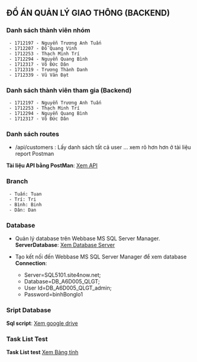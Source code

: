 
## ĐỒ ÁN QUẢN LÝ GIAO THÔNG (BACKEND)
### Danh sách thành viên nhóm
	 - 1712197 - Nguyễn Trương Anh Tuấn 
	 - 1712207 - Đỗ Quang Vinh
	 - 1712253 - Thạch Minh Trí
	 - 1712294 - Nguyễn Quang Bình
	 - 1712317 - Võ Đức Dân 
	 - 1712319 - Trương Thành Danh
	 - 1712339 - Vũ Văn Đạt
### Danh sách thành viên tham gia (Backend)
	 - 1712197 - Nguyễn Trương Anh Tuấn 	
	 - 1712253 - Thạch Minh Trí 
	 - 1712294 - Nguyễn Quang Bình
	 - 1712317 - Võ Đức Dân 
	 
### Danh sách routes
- /api/customers : Lấy danh sách tất cả user 
... xem rõ hơn hơn ở tài liệu report Postman

**Tài liệu API bằng PostMan**: [Xem API](https://documenter.getpostman.com/view/12951610/TVzVgvUo)
### Branch
	 - Tuấn: Tuan
	 - Trí: Tri
	 - Bình: Binh
	 - Dân: Dan
### Database
- Quản lý database trên Webbase MS SQL Server Manager.
**ServerDatabase**: [Xem Database Server](https://mssql.site4now.net/default.asp) 

- Tạo kết nối đến Webbase MS SQL Server Manager để xem database
**Connection**: 
	- Server=SQL5101.site4now.net;
	- Database=DB_A6D005_QLGT;
	- User Id=DB_A6D005_QLGT_admin;
	- Password=binhBonglo1
	
### Sript Database
**Sql script**: [Xem google drive](https://drive.google.com/drive/folders/1nKrITDJejdb5vDlS86FA0C04RH45Vdtd?usp=sharing)

### Task List Test
**Task List test** [Xem Bảng tính](https://docs.google.com/spreadsheets/d/1FM6o355wSUGAVY_0nXb4ZhaX4dk3LWvg2xBS7ewDeRU/edit#gid=0)


